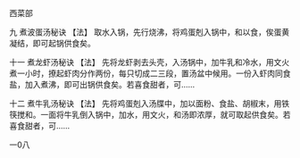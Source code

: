 西菜部

九 煮波蛋汤秘诀
【法】
取水入锅，先行烧沸，将鸡蛋剋入锅中，和以食，俟蛋黄凝结，即可起锅供食矣。

十一 煮龙虾汤秘诀
【法】
先将龙虾剥去头壳，入汤锅中，加牛乳和冷水，用文火煮一小时，撩起虾肉分作两份，每只切成二三段，置汤盆中候用。一份入虾肉同食盐，加入煮沸，即可出锅供食矣。若喜食甜者，可……

十二 煮牛乳汤秘诀
【法】
先将鸡蛋剋入汤牒中，加以面粉、食盐、胡椒末，用铁筷搅和。一面将牛乳倒入锅中，加水，用文火，和汤即浓厚，就可取起供食矣。若喜食甜者，可……

一0八